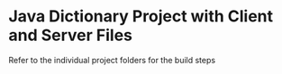 # Java Dictionary Project with Client and Server Files

Refer to the individual project folders for the build steps